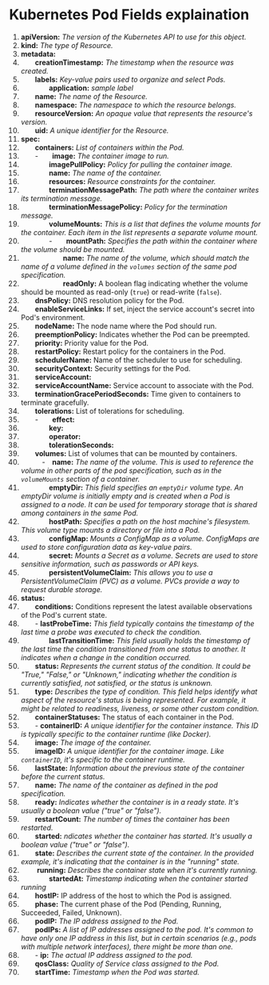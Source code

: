 # Kubernetes Pod Fields explaination  

1. **apiVersion:** *The version of the Kubernetes API to use for this object.*  
2. **kind:** *The type of Resource.*   
3. **metadata:**  
4. &emsp;&emsp;**creationTimestamp:** *The timestamp when the resource was created.*   
5. &emsp;&emsp;**labels:** *Key-value pairs used to organize and select Pods.*  
6. &emsp;&emsp;&emsp;&emsp;**application:** *sample label*   
7. &emsp;&emsp;**name:** *The name of the Resource.*   
8. &emsp;&emsp;**namespace:** *The namespace to which the resource belongs.*   
9. &emsp;&emsp;**resourceVersion:** *An opaque value that represents the resource's version.*    
10. &emsp;&emsp;**uid:** *A unique identifier for the Resource.*   
11. **spec:**  
12. &emsp;&emsp;**containers:** *List of containers within the Pod.*  
13. &emsp;&emsp;-&emsp;&emsp;**image:** *The container image to run.*   
14. &emsp;&emsp;&emsp;&emsp;**imagePullPolicy:** *Policy for pulling the container image.*   
15. &emsp;&emsp;&emsp;&emsp;**name:** *The name of the container.*   
16. &emsp;&emsp;&emsp;&emsp;**resources:** *Resource constraints for the container.*   
17. &emsp;&emsp;&emsp;&emsp;**terminationMessagePath:** *The path where the container writes its termination message.*   
18. &emsp;&emsp;&emsp;&emsp;**terminationMessagePolicy:** *Policy for the termination message.*  
19. &emsp;&emsp;&emsp;&emsp;**volumeMounts:** *This is a list that defines the volume mounts for the container. Each item in the list represents a separate volume mount.*  
20. &emsp;&emsp;&emsp;&emsp;-&emsp;&emsp;**mountPath:** *Specifies the path within the container where the volume should be mounted.*  
21. &emsp;&emsp;&emsp;&emsp;&emsp;&emsp;**name:** *The name of the volume, which should match the name of a volume defined in the `volumes` section of the same pod specification.*   
22. &emsp;&emsp;&emsp;&emsp;&emsp;&emsp;**readOnly:** A boolean flag indicating whether the volume should be mounted as read-only (`true`) or read-write (`false`).  
23. &emsp;&emsp;**dnsPolicy:** DNS resolution policy for the Pod.  
24. &emsp;&emsp;**enableServiceLinks:** If set, inject the service account's secret into Pod's environment.  
25. &emsp;&emsp;**nodeName:**  The node name where the Pod should run.  
26. &emsp;&emsp;**preemptionPolicy:** Indicates whether the Pod can be preempted.  
27. &emsp;&emsp;**priority:** Priority value for the Pod.  
28. &emsp;&emsp;**restartPolicy:** Restart policy for the containers in the Pod.  
29. &emsp;&emsp;**schedulerName:** Name of the scheduler to use for scheduling.  
30. &emsp;&emsp;**securityContext:** Security settings for the Pod.  
31. &emsp;&emsp;**serviceAccount:**  
32. &emsp;&emsp;**serviceAccountName:** Service account to associate with the Pod.  
33. &emsp;&emsp;**terminationGracePeriodSeconds:** Time given to containers to terminate gracefully.  
34. &emsp;&emsp;**tolerations:** List of tolerations for scheduling.  
35. &emsp;&emsp;-&emsp;&emsp;**effect:**   
36. &emsp;&emsp;&emsp;&emsp;**key:**  
37. &emsp;&emsp;&emsp;&emsp;**operator:**  
38. &emsp;&emsp;&emsp;&emsp;**tolerationSeconds:**  
39. &emsp;&emsp;**volumes:** List of volumes that can be mounted by containers.  
40. &emsp;&emsp;&emsp;-&emsp;**name:** *The name of the volume. This is used to reference the volume in other parts of the pod specification, such as in the `volumeMounts` section of a container.*  
41. &emsp;&emsp;&emsp;&emsp;**emptyDir:** *This field specifies an `emptyDir` volume type. An emptyDir volume is initially empty and is created when a Pod is assigned to a node. It can be used for temporary storage that is shared among containers in the same Pod.*   
42. &emsp;&emsp;&emsp;&emsp;**hostPath:** *Specifies a path on the host machine's filesystem. This volume type mounts a directory or file into a Pod.*   
43. &emsp;&emsp;&emsp;&emsp;**configMap:** *Mounts a ConfigMap as a volume. ConfigMaps are used to store configuration data as key-value pairs.*  
44. &emsp;&emsp;&emsp;&emsp;**secret:** *Mounts a Secret as a volume. Secrets are used to store sensitive information, such as passwords or API keys.*  
45. &emsp;&emsp;&emsp;&emsp;**persistentVolumeClaim:** *This allows you to use a PersistentVolumeClaim (PVC) as a volume. PVCs provide a way to request durable storage.*  
46. **status:**  
47. &emsp;&emsp;**conditions:** Conditions represent the latest available observations of the Pod's current state.  
48. &emsp;&emsp;- **lastProbeTime:** *This field typically contains the timestamp of the last time a probe was executed to check the condition.*   
49. &emsp;&emsp;&emsp;&emsp;**lastTransitionTime:** *This field usually holds the timestamp of the last time the condition transitioned from one status to another. It indicates when a change in the condition occurred.*  
50. &emsp;&emsp;**status:** *Represents the current status of the condition. It could be "True," "False," or "Unknown," indicating whether the condition is currently satisfied, not satisfied, or the status is unknown.*  
51. &emsp;&emsp;**type:** *Describes the type of condition. This field helps identify what aspect of the resource's status is being represented. For example, it might be related to readiness, liveness, or some other custom condition.*  
52. &emsp;&emsp;**containerStatuses:** The status of each container in the Pod.  
53. &emsp;&emsp;- **containerID:** *A unique identifier for the container instance. This ID is typically specific to the container runtime (like Docker).*  
54. &emsp;&emsp;**image:** *The image of the container.*  
55. &emsp;&emsp;**imageID:** *A unique identifier for the container image. Like `containerID`, it's specific to the container runtime.*  
56. &emsp;&emsp;**lastState:** *Information about the previous state of the container before the current status.*  
57. &emsp;&emsp;**name:** *The name of the container as defined in the pod specification.*  
58. &emsp;&emsp;**ready:** *Indicates whether the container is in a ready state. It's usually a boolean value ("true" or "false").*  
59. &emsp;&emsp;**restartCount:** *The number of times the container has been restarted.*  
60. &emsp;&emsp;**started:** *ndicates whether the container has started. It's usually a boolean value ("true" or "false").*  
61. &emsp;&emsp;**state:** *Describes the current state of the container. In the provided example, it's indicating that the container is in the "running" state.*  
62. &emsp;&emsp;  **running:** *Describes the container state when it's currently running.*  
63. &emsp;&emsp;&emsp;&emsp;**startedAt:** *Timestamp indicating when the container started running*  
64. &emsp;&emsp;**hostIP:** IP address of the host to which the Pod is assigned.  
65. &emsp;&emsp;**phase:** The current phase of the Pod (Pending, Running, Succeeded, Failed, Unknown).  
66. &emsp;&emsp;**podIP:** *The IP address assigned to the Pod.*  
67. &emsp;&emsp;**podIPs:** *A list of IP addresses assigned to the pod. It's common to have only one IP address in this list, but in certain scenarios (e.g., pods with multiple network interfaces), there might be more than one.*  
68. &emsp;&emsp;- **ip:** *The actual IP address assigned to the pod.*   
69. &emsp;&emsp;**qosClass:** *Quality of Service class assigned to the Pod.* 
70. &emsp;&emsp;**startTime:** *Timestamp when the Pod was started.*  

